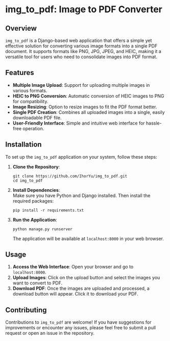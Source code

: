 # img_to_pdf: Image to PDF Converter

## Overview
`img_to_pdf` is a Django-based web application that offers a simple yet effective solution for converting various image formats into a single PDF document. It supports formats like PNG, JPG, JPEG, and HEIC, making it a versatile tool for users who need to consolidate images into PDF format.

## Features
- **Multiple Image Upload**: Support for uploading multiple images in various formats.
- **HEIC to PNG Conversion**: Automatic conversion of HEIC images to PNG for compatibility.
- **Image Resizing**: Option to resize images to fit the PDF format better.
- **Single PDF Creation**: Combines all uploaded images into a single, easily downloadable PDF file.
- **User-Friendly Interface**: Simple and intuitive web interface for hassle-free operation.

## Installation
To set up the `img_to_pdf` application on your system, follow these steps:

1. **Clone the Repository**:  
   ```
   git clone https://github.com/IhorYu/img_to_pdf.git
   cd img_to_pdf
   ```

2. **Install Dependencies**:  
   Make sure you have Python and Django installed. Then install the required packages:
   ```
   pip install -r requirements.txt
   ```

3. **Run the Application**:  
   ```
   python manage.py runserver
   ```
   The application will be available at `localhost:8000` in your web browser.

## Usage
1. **Access the Web Interface**: Open your browser and go to `localhost:8000`.
2. **Upload Images**: Click on the upload button and select the images you want to convert to PDF.
3. **Download PDF**: Once the images are uploaded and processed, a download button will appear. Click it to download your PDF.

## Contributing
Contributions to `img_to_pdf` are welcome! If you have suggestions for improvements or encounter any issues, please feel free to submit a pull request or open an issue in the repository.
